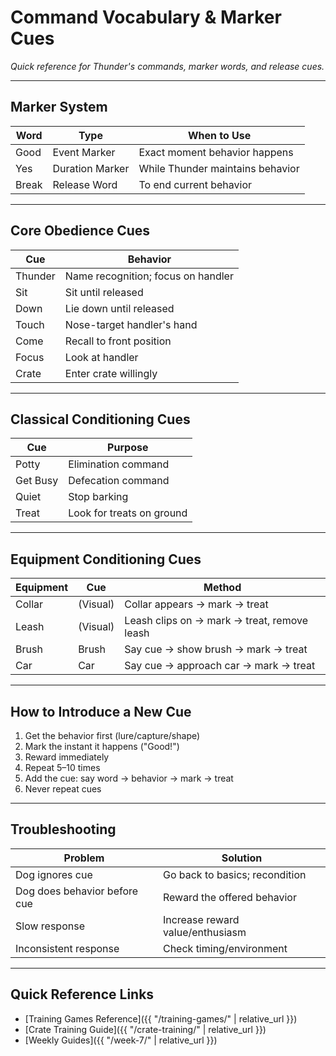 # Command Vocabulary & Marker Cues
*Quick reference for Thunder's commands, marker words, and release cues.*

---

## Marker System

<!-- Table: Marker System -->

| Word | Type | When to Use |
|------|------|-------------|
| Good | Event Marker | Exact moment behavior happens |
| Yes | Duration Marker | While Thunder maintains behavior |
| Break | Release Word | To end current behavior |

---

## Core Obedience Cues

<!-- Table: Core Obedience Cues -->

| Cue | Behavior |
|-----|----------|
| Thunder | Name recognition; focus on handler |
| Sit | Sit until released |
| Down | Lie down until released |
| Touch | Nose-target handler's hand |
| Come | Recall to front position |
| Focus | Look at handler |
| Crate | Enter crate willingly |

---

## Classical Conditioning Cues

<!-- Table: Classical Conditioning Cues -->

| Cue | Purpose |
|-----|---------|
| Potty | Elimination command |
| Get Busy | Defecation command |
| Quiet | Stop barking |
| Treat | Look for treats on ground |

---

## Equipment Conditioning Cues

<!-- Table: Equipment Conditioning Cues -->

| Equipment | Cue | Method |
|-----------|-----|--------|
| Collar | (Visual) | Collar appears → mark → treat |
| Leash | (Visual) | Leash clips on → mark → treat, remove leash |
| Brush | Brush | Say cue → show brush → mark → treat |
| Car | Car | Say cue → approach car → mark → treat |

---

## How to Introduce a New Cue
1. Get the behavior first (lure/capture/shape)
2. Mark the instant it happens ("Good!")
3. Reward immediately
4. Repeat 5–10 times
5. Add the cue: say word → behavior → mark → treat
6. Never repeat cues

---

## Troubleshooting

<!-- Table: Troubleshooting -->

| Problem | Solution |
|---------|----------|
| Dog ignores cue | Go back to basics; recondition |
| Dog does behavior before cue | Reward the offered behavior |
| Slow response | Increase reward value/enthusiasm |
| Inconsistent response | Check timing/environment |

---

## Quick Reference Links
- [Training Games Reference]({{ "/training-games/" | relative_url }})
- [Crate Training Guide]({{ "/crate-training/" | relative_url }})
- [Weekly Guides]({{ "/week-7/" | relative_url }})